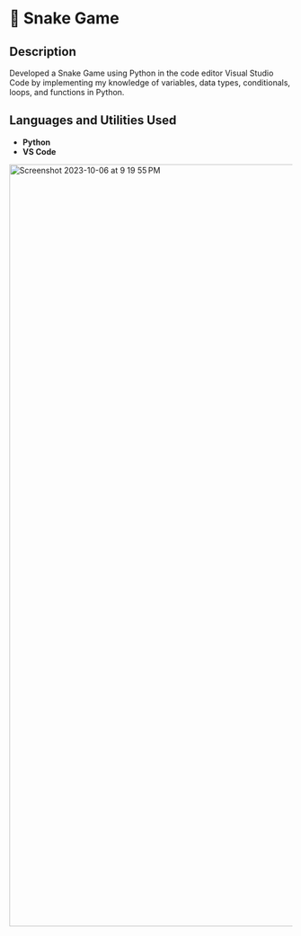 <h1>🐍 Snake Game</h1>

<h2>Description</h2>
Developed a Snake Game using Python in the code editor Visual Studio Code by implementing my knowledge of
variables, data types, conditionals, loops, and functions in Python.
<br />

<h2>Languages and Utilities Used</h2>

- <b>Python</b>
- <b>VS Code</b>

<img width="1356" alt="Screenshot 2023-10-06 at 9 19 55 PM" src="https://github.com/BrentonGibson/SnakeGame/assets/146798723/4b1f4e52-e5eb-4c8d-97db-8f17e40f846c">

